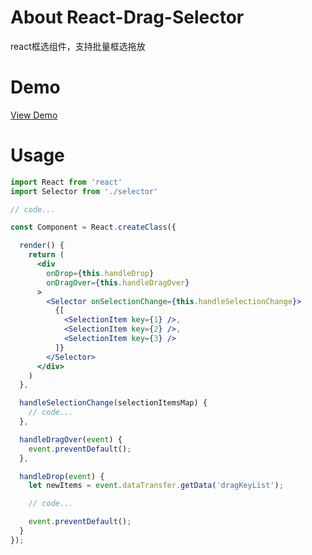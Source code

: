 # About React-Drag-Selector
react框选组件，支持批量框选拖放

# Demo

[View Demo](http://wing-kai.github.io/react-drag-selector/)

# Usage

```jsx
import React from 'react'
import Selector from './selector'

// code...

const Component = React.createClass({

  render() {
    return (
      <div
        onDrop={this.handleDrop}
        onDragOver={this.handleDragOver}
      >
        <Selector onSelectionChange={this.handleSelectionChange}>
          {[
            <SelectionItem key={1} />,
            <SelectionItem key={2} />,
            <SelectionItem key={3} />
          ]}
        </Selector>
      </div>
    )
  },

  handleSelectionChange(selectionItemsMap) {
    // code...
  },

  handleDragOver(event) {
    event.preventDefault();
  },

  handleDrop(event) {
    let newItems = event.dataTransfer.getData('dragKeyList');

    // code...

    event.preventDefault();
  }
});

```
